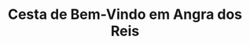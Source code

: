 ---
title: "Cesta de Bem-Vindo em Angra dos Reis"
description: "Acolha com carinho quem chegou em Angra dos Reis com uma cesta de boas-vindas repleta de mimos e delícias para tornar a estadia mais agradável."
layout: "home.html"
permalink: "/cesta-de-bemvindo-em-angra-dos-reis/"
---